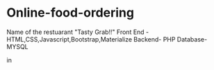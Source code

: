 # Online-food-ordering
Name of the restuarant "Tasty Grab!!"
Front End - HTML,CSS,Javascript,Bootstrap,Materialize 
Backend- PHP
Database-MYSQL


in
